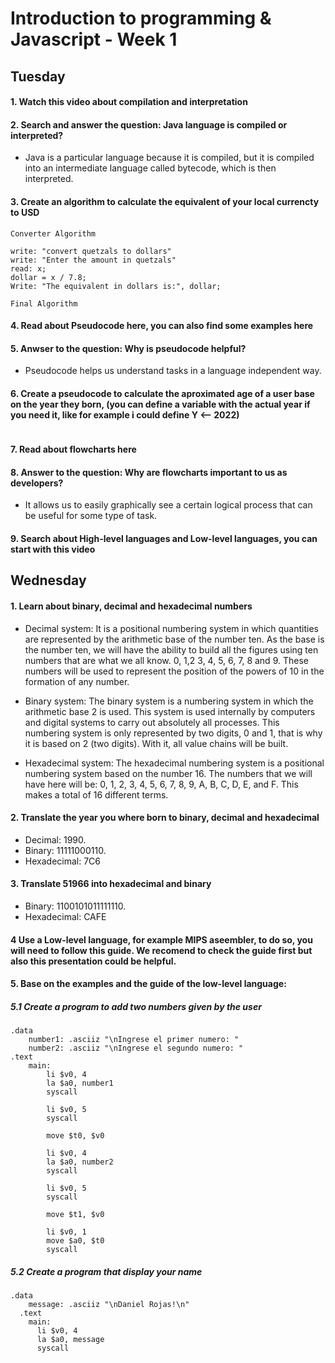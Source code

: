 # Introduction to programming & Javascript - Week 1

## Tuesday

#### 1. Watch this video about compilation and interpretation

#### 2. Search and answer the question: Java language is compiled or interpreted?

* Java is a particular language because it is compiled, but it is compiled into an intermediate language called bytecode, which is then interpreted.

#### 3. Create an algorithm to calculate the equivalent of your local currencty to USD
```
Converter Algorithm

write: "convert quetzals to dollars"
write: "Enter the amount in quetzals"
read: x;
dollar = x / 7.8;
Write: "The equivalent in dollars is:", dollar;

Final Algorithm
```

#### 4. Read about Pseudocode here, you can also find some examples here

#### 5. Anwser to the question: Why is pseudocode helpful?

* Pseudocode helps us understand tasks in a language independent way.

#### 6. Create a pseudocode to calculate the aproximated age of a user base on the year they born, (you can define a variable with the actual year if you need it, like for example i could define Y <-- 2022)
```
```

#### 7. Read about flowcharts here

#### 8. Answer to the question: Why are flowcharts important to us as developers?

* It allows us to easily graphically see a certain logical process that can be useful for some type of task.

#### 9. Search about High-level languages and Low-level languages, you can start with this video

## Wednesday
#### 1. Learn about binary, decimal and hexadecimal numbers
* Decimal system: It is a positional numbering system in which quantities are represented by the arithmetic base of the number ten. As the base is the number ten, we will have the ability to build all the figures using ten numbers that are what we all know. 0, 1,2 3, 4, 5, 6, 7, 8 and 9. These numbers will be used to represent the position of the powers of 10 in the formation of any number.

* Binary system: The binary system is a numbering system in which the arithmetic base 2 is used. This system is used internally by computers and digital systems to carry out absolutely all processes. This numbering system is only represented by two digits, 0 and 1, that is why it is based on 2 (two digits). With it, all value chains will be built. 

* Hexadecimal system: The hexadecimal numbering system is a positional numbering system based on the number 16. The numbers that we will have here will be: 0, 1, 2, 3, 4, 5, 6, 7, 8, 9, A, B, C, D, E, and F. This makes a total of 16 different terms.

#### 2. Translate the year you where born to binary, decimal and hexadecimal
* Decimal: 1990.  
* Binary: 11111000110.  
* Hexadecimal: 7C6
#### 3. Translate 51966 into hexadecimal and binary
* Binary: 1100101011111110.  
* Hexadecimal: CAFE

#### 4 Use a Low-level language, for example MIPS aseembler, to do so, you will need to follow this guide. We recomend to check the guide first but also this presentation could be helpful.
#### 5. Base on the examples and the guide of the low-level language:  

##### 5.1 Create a program to add two numbers given by the user
```
.data
	number1: .asciiz "\nIngrese el primer numero: "
	number2: .asciiz "\nIngrese el segundo numero: "
.text
	main:
		li $v0, 4
		la $a0, number1
		syscall

		li $v0, 5
		syscall

		move $t0, $v0

		li $v0, 4
		la $a0, number2
		syscall

		li $v0, 5
		syscall

		move $t1, $v0

		li $v0, 1
		move $a0, $t0
		syscall

```

##### 5.2 Create a program that display your name
```
.data
    message: .asciiz "\nDaniel Rojas!\n"
  .text
    main:
      li $v0, 4
      la $a0, message
      syscall
```
